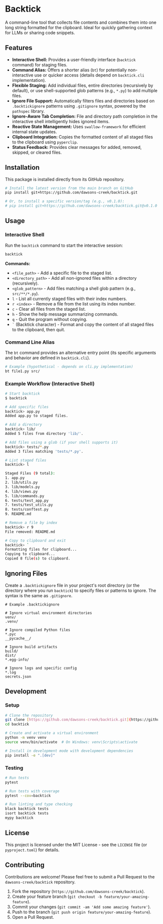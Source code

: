 # Backtick

A command-line tool that collects file contents and combines them into one long string formatted for the clipboard. Ideal for quickly gathering context for LLMs or sharing code snippets.

## Features

-   **Interactive Shell:** Provides a user-friendly interface (`backtick` command) for staging files.
-   **Command Alias:** Offers a shorter alias (`bt`) for potentially non-interactive use or quicker access (details depend on `backtick.cli` implementation).
-   **Flexible Staging:** Add individual files, entire directories (recursively by default), or use shell-supported glob patterns (e.g., `*.py`) to add multiple files.
-   **Ignore File Support:** Automatically filters files and directories based on `.backtickignore` patterns using `.gitignore` syntax, powered by the `pathspec` library.
-   **Ignore-Aware Tab Completion:** File and directory path completion in the interactive shell intelligently hides ignored items.
-   **Reactive State Management:** Uses `swallow-framework` for efficient internal state updates.
-   **Clipboard Integration:** Copies the formatted content of all staged files to the clipboard using `pyperclip`.
-   **Status Feedback:** Provides clear messages for added, removed, skipped, or cleared files.

## Installation

This package is installed directly from its GitHub repository.

```bash
# Install the latest version from the main branch on GitHub
pip install git+https://github.com/dawsons-creek/backtick.git

# Or, to install a specific version/tag (e.g., v0.1.0):
# pip install git+https://github.com/dawsons-creek/backtick.git@v0.1.0
```

## Usage

### Interactive Shell

Run the `backtick` command to start the interactive session:

```bash
backtick
```

**Commands:**

-   `<file_path>` - Add a specific file to the staged list.
-   `<directory_path>` - Add all non-ignored files within a directory (recursively).
-   `<glob_pattern>` - Add files matching a shell glob pattern (e.g., `src/**/*.py`).
-   `l` - List all currently staged files with their index numbers.
-   `r <index>` - Remove a file from the list using its index number.
-   `c` - Clear all files from the staged list.
-   `h` - Show the help message summarizing commands.
-   `q` - Quit the program without copying.
-   `` ` `` (Backtick character) - Format and copy the content of all staged files to the clipboard, then quit.

### Command Line Alias

The `bt` command provides an alternative entry point (its specific arguments and behavior are defined in `backtick.cli`).

```bash
# Example (hypothetical - depends on cli.py implementation)
bt file1.py src/
```

### Example Workflow (Interactive Shell)

```bash
# Start backtick
$ backtick

# Add specific files
backtick> app.py
Added app.py to staged files.

# Add a directory
backtick> lib/
Added 5 files from directory 'lib/'.

# Add files using a glob (if your shell supports it)
backtick> tests/*.py
Added 3 files matching 'tests/*.py'.

# List staged files
backtick> l

Staged Files (9 total):
1. app.py
2. lib/utils.py
3. lib/models.py
4. lib/views.py
5. lib/commands.py
6. tests/test_app.py
7. tests/test_utils.py
8. tests/conftest.py
9. README.md

# Remove a file by index
backtick> r 9
File removed: README.md

# Copy to clipboard and exit
backtick> `
Formatting files for clipboard...
Copying to clipboard...
Copied 8 file(s) to clipboard.
```

## Ignoring Files

Create a `.backtickignore` file in your project's root directory (or the directory where you run `backtick`) to specify files or patterns to ignore. The syntax is the same as `.gitignore`.

```
# Example .backtickignore

# Ignore virtual environment directories
venv/
.venv/

# Ignore compiled Python files
*.pyc
__pycache__/

# Ignore build artifacts
build/
dist/
*.egg-info/

# Ignore logs and specific config
*.log
secrets.json
```

## Development

### Setup

```bash
# Clone the repository
git clone [https://github.com/dawsons-creek/backtick.git](https://github.com/dawsons-creek/backtick.git)
cd backtick

# Create and activate a virtual environment
python -m venv venv
source venv/bin/activate  # On Windows: venv\Scripts\activate

# Install in development mode with development dependencies
pip install -e ".[dev]"
```

### Testing

```bash
# Run tests
pytest

# Run tests with coverage
pytest --cov=backtick

# Run linting and type checking
black backtick tests
isort backtick tests
mypy backtick
```

## License

This project is licensed under the MIT License - see the `LICENSE` file (or `pyproject.toml`) for details.

## Contributing

Contributions are welcome! Please feel free to submit a Pull Request to the `dawsons-creek/backtick` repository.

1.  Fork the repository (`https://github.com/dawsons-creek/backtick`).
2.  Create your feature branch (`git checkout -b feature/your-amazing-feature`).
3.  Commit your changes (`git commit -am 'Add some amazing feature'`).
4.  Push to the branch (`git push origin feature/your-amazing-feature`).
5.  Open a Pull Request.
